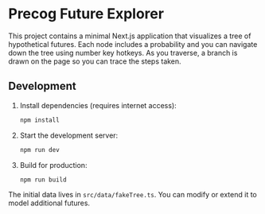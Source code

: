 # Precog Future Explorer

This project contains a minimal Next.js application that visualizes a tree of hypothetical futures. Each node includes a probability and you can navigate down the tree using number key hotkeys. As you traverse, a branch is drawn on the page so you can trace the steps taken.

## Development

1. Install dependencies (requires internet access):
   ```bash
   npm install
   ```
2. Start the development server:
   ```bash
   npm run dev
   ```
3. Build for production:
   ```bash
   npm run build
   ```

The initial data lives in `src/data/fakeTree.ts`. You can modify or extend it to model additional futures.

